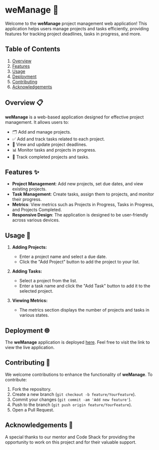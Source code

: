 # weManage 🚀

Welcome to the **weManage** project management web application! This application helps users manage projects and tasks efficiently, providing features for tracking project deadlines, tasks in progress, and more.

## Table of Contents

1. [Overview](#overview)
2. [Features](#features)
3. [Usage](#usage)
4. [Deployment](#deployment)
5. [Contributing](#contributing)
6. [Acknowledgements](#acknowledgements)

## Overview 📋

**weManage** is a web-based application designed for effective project management. It allows users to:

- 🗂️ Add and manage projects.
- ✅ Add and track tasks related to each project.
- 📅 View and update project deadlines.
- 📊 Monitor tasks and projects in progress.
- 🎯 Track completed projects and tasks.

## Features ✨

- **Project Management**: Add new projects, set due dates, and view existing projects.
- **Task Management**: Create tasks, assign them to projects, and monitor their progress.
- **Metrics**: View metrics such as Projects in Progress, Tasks in Progress, and Projects Completed.
- **Responsive Design**: The application is designed to be user-friendly across various devices.

## Usage 🔧

1. **Adding Projects:**
   - Enter a project name and select a due date.
   - Click the "Add Project" button to add the project to your list.

2. **Adding Tasks:**
   - Select a project from the list.
   - Enter a task name and click the "Add Task" button to add it to the selected project.

3. **Viewing Metrics:**
   - The metrics section displays the number of projects and tasks in various states.

## Deployment 🌐

The **weManage** application is deployed [here](https://wemanage-nishwe.netlify.app/). Feel free to visit the link to view the live application.

## Contributing 🤝

We welcome contributions to enhance the functionality of **weManage**. To contribute:

1. Fork the repository.
2. Create a new branch (`git checkout -b feature/YourFeature`).
3. Commit your changes (`git commit -am 'Add new feature'`).
4. Push to the branch (`git push origin feature/YourFeature`).
5. Open a Pull Request.

## Acknowledgements 🙏

A special thanks to our mentor and Code Shack for providing the opportunity to work on this project and for their valuable support.
